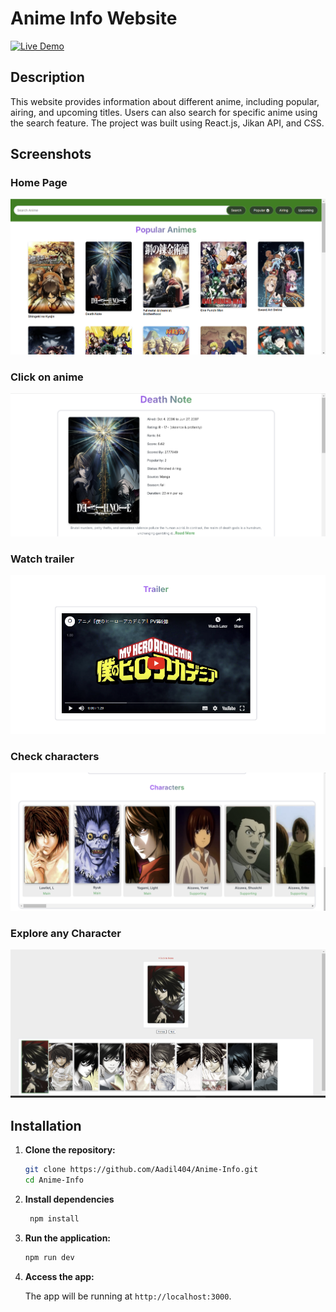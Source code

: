 # Anime Info Website

[![Live Demo](https://img.shields.io/badge/Live-Demo-green)](https://anime-info.onrender.com/)

## Description
This website provides information about different anime, including popular, airing, and upcoming titles. Users can also search for specific anime using the search feature. The project was built using React.js, Jikan API, and CSS.


## Screenshots

### Home Page
![Home Screenshot](./screenshots/1.png)

### Click on anime 
![Login Screenshot](./screenshots/2.png)

### Watch trailer
![Dashboard Screenshot](./screenshots/3.png)

### Check characters
![Dashboard Screenshot](./screenshots/4.png)

### Explore any Character
![Dashboard Screenshot](./screenshots/5.png)




## Installation

1. **Clone the repository:**
    ```bash
   git clone https://github.com/Aadil404/Anime-Info.git
   cd Anime-Info
2. **Install dependencies**

   ```bash
    npm install
3. **Run the application:**
    ```bash
    npm run dev
4. **Access the app:**

    The app will be running at `http://localhost:3000`.